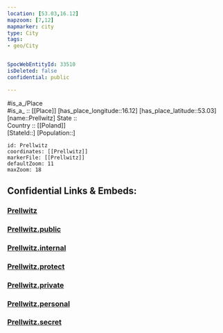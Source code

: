 ```yaml
---
location: [53.03,16.12] 
mapzoom: [7,12] 
mapmarker: city 
type: City
tags:
- geo/City


SpocWebEntityId: 33510
isDeleted: false
confidential: public

---
```

#is_a_/Place  
#is_a_ :: [[Place]] 
[has_place_longitude::16.12] 
[has_place_latitude::53.03] 
[name::Prellwitz] 
State ::  
Country :: [[Poland]]  
[StateId::] 
[Population::] 



```leaflet
id: Prellwitz
coordinates: [[Prellwitz]] 
markerFile: [[Prellwitz]] 
defaultZoom: 11 
maxZoom: 18
```


## Confidential Links & Embeds: 

### [Prellwitz](/_Standards/Earth/Continent/Europe/Europe~East/Poland/Provinces~Poland/West_Pomeranian/City/Prellwitz.md) 

### [Prellwitz.public](/_public/Earth/Continent/Europe/Europe~East/Poland/Provinces~Poland/West_Pomeranian/City/Prellwitz.public.md) 

### [Prellwitz.internal](/_internal/Earth/Continent/Europe/Europe~East/Poland/Provinces~Poland/West_Pomeranian/City/Prellwitz.internal.md) 

### [Prellwitz.protect](/_protect/Earth/Continent/Europe/Europe~East/Poland/Provinces~Poland/West_Pomeranian/City/Prellwitz.protect.md) 

### [Prellwitz.private](/_private/Earth/Continent/Europe/Europe~East/Poland/Provinces~Poland/West_Pomeranian/City/Prellwitz.private.md) 

### [Prellwitz.personal](/_personal/Earth/Continent/Europe/Europe~East/Poland/Provinces~Poland/West_Pomeranian/City/Prellwitz.personal.md) 

### [Prellwitz.secret](/_secret/Earth/Continent/Europe/Europe~East/Poland/Provinces~Poland/West_Pomeranian/City/Prellwitz.secret.md)

